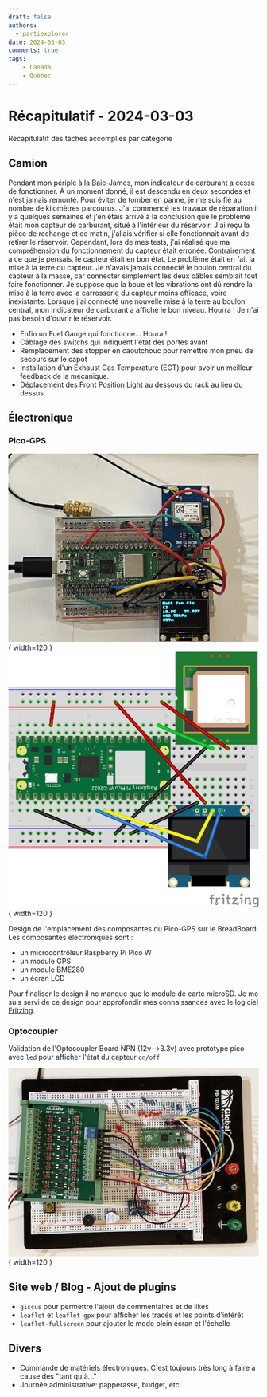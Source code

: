 ```yaml
---
draft: false
authors:
  - partiexplorer
date: 2024-03-03
comments: true
tags:
    - Canada
    - Québec
---
```


# Récapitulatif - 2024-03-03

Récapitulatif des tâches accomplies par catégorie

## Camion

Pendant mon périple à la Baie-James, mon indicateur de carburant a cessé de fonctionner. À un moment donné, il est descendu en deux secondes et n'est jamais remonté. Pour éviter de tomber en panne, je me suis fié au nombre de kilomètres parcourus. J'ai commencé les travaux de réparation il y a quelques semaines et j'en étais arrivé à la conclusion que le problème était mon capteur de carburant, situé à l'intérieur du réservoir. J'ai reçu la pièce de rechange et ce matin, j'allais vérifier si elle fonctionnait avant de retirer le réservoir. Cependant, lors de mes tests, j'ai réalisé que ma compréhension du fonctionnement du capteur était erronée. Contrairement à ce que je pensais, le capteur était en bon état. Le problème était <!-- more -->en fait la mise à la terre du capteur. Je n'avais jamais connecté le boulon central du capteur à la masse, car connecter simplement les deux câbles semblait tout faire fonctionner. Je suppose que la boue et les vibrations ont dû rendre la mise à la terre avec la carrosserie du capteur moins efficace, voire inexistante. Lorsque j'ai connecté une nouvelle mise à la terre au boulon central, mon indicateur de carburant a affiché le bon niveau. Hourra ! Je n'ai pas besoin d'ouvrir le réservoir.

- Enfin un Fuel Gauge qui fonctionne... Houra !!
- Câblage des switchs qui indiquent l'état des portes avant
- Remplacement des stopper en caoutchouc pour remettre mon pneu de secours sur le capot
- Installation d'un Exhaust Gas Temperature (EGT) pour avoir un meilleur feedback de la mécanique.
- Déplacement des Front Position Light au dessous du rack au lieu du dessus.

## Électronique

### Pico-GPS

![Pico-GPS](/assets/images/blog/pico-gps-design1.jpg){ width=120 }
![Pico-GPS-Fritzing](/assets/images/blog/pico-gps-design1-fritzing.png){ width=120 }

Design de l'emplacement des composantes du Pico-GPS sur le BreadBoard. Les composantes électroniques sont :

* un microcontrôleur Raspberry Pi Pico W
* un module GPS
* un module BME280
* un écran LCD

Pour finaliser le design il ne manque que le module de carte microSD. Je me suis servi de ce design pour approfondir mes connaissances avec le logiciel [Fritzing](https://fritzing.org).

### Optocoupler

Validation de l'Optocoupler Board NPN (12v-->3.3v) avec prototype pico avec `led` pour afficher l'état du capteur `on/off`

![Optocoupler-Pico](/assets/images/blog/optocoupler-pico.jpg){ width=120 }

## Site web / Blog - Ajout de plugins
* `giscus` pour permettre l'ajout de commentaires et de likes
* `leaflet` et `leaflet-gpx` pour afficher les tracés et les points d'intérêt
* `leaflet-fullscreen` pour ajouter le mode plein écran et l'échelle

## Divers

* Commande de matériels électroniques. C'est toujours très long à faire à cause des "tant qu'à..."
* Journée administrative: papperasse, budget, etc
